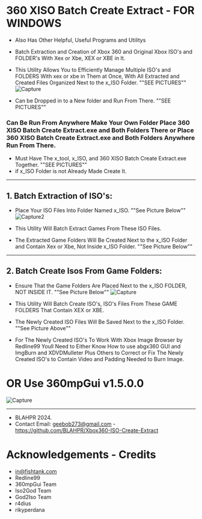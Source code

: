 # 360 XISO Batch Create Extract  -  FOR WINDOWS
* Also Has Other Helpful, Useful Programs and Utilitys
* Batch Extraction and Creation of Xbox 360 and Original Xbox ISO's and FOLDER's With Xex or Xbe, XEX or XBE in It.
* This Utility Allows You to Efficiently Manage Multiple ISO's and FOLDERS With xex or xbe in Them at Once, With All Extracted and Created Files Organized Next to the x_ISO Folder. ""SEE PICTURES""
![Capture](https://github.com/user-attachments/assets/b03a169c-b525-475b-bcbe-fe7456b9e314)

* Can be Dropped in to a New folder and Run From There.  ""SEE PICTURES""
### Can Be Run From Anywhere Make Your Own Folder Place 360 XISO Batch Create Extract.exe and Both Folders There or Place 360 XISO Batch Create Extract.exe and Both Folders Anywhere Run From There. 
* Must Have The x_tool, x_ISO, and 360 XISO Batch Create Extract.exe Together. ""SEE PICTURES""
* if x_ISO Folder is not Already Made Create It. 
**********************************************************************
## 1. Batch Extraction of ISO's:

* Place Your ISO Files Into Folder Named x_ISO. ""See Picture Below""
![Capture2](https://github.com/user-attachments/assets/c20b4d13-027d-41d8-815f-e7710cf22db4)

* This Utility Will Batch Extract Games From These ISO Files.

* The Extracted Game Folders Will Be Created Next to the x_ISO Folder and Contain Xex or Xbe, Not Inside x_ISO Folder. ""See Picture Below""
**********************************************************************
## 2. Batch Create Isos From Game Folders:

* Ensure That the Game Folders Are Placed Next to the x_ISO FOLDER, NOT INSIDE IT. ""See Picture Below""
![Capture](https://github.com/user-attachments/assets/d5562ee2-2ff2-4c88-83d9-106d9193ad8d)

* This Utility Will Batch Create ISO's, ISO's Files From These GAME FOLDERS That Contain XEX or XBE.

* The Newly Created ISO Files Will Be Saved Next to the x_ISO Folder. ""See Picture Above""
* For The Newly Created ISO's To Work With Xbox Image Browser by Redline99 Youll Need to Either Know How to use abgx360 GUI and ImgBurn and XDVDMulleter Plus Others to Correct or Fix
  The Newly Created ISO's to Contain Video and Padding Needed to Burn Image.
# OR Use 360mpGui v1.5.0.0 
![Capture](https://github.com/user-attachments/assets/580f960c-3e68-47e9-9337-e2cfb0f3ef63) 

**********************************************************************
* BLAHPR 2024.
* Contact Email: geebob273@gmail.com - https://github.com/BLAHPR/Xbox360-ISO-Create-Extract

# Acknowledgements - Credits
* <in@fishtank.com>
* Redline99 
* 360mpGui Team
* Iso2God Team
* God2Iso Team
* r4dius
* rikyperdana
